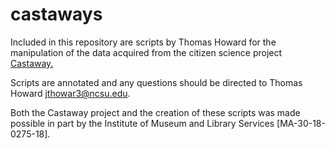 # castaways
Included in this repository are scripts by Thomas Howard for the manipulation of the data acquired from the citizen science project [Castaway.](https://www.zooniverse.org/projects/zhcreech/castaway)

Scripts are annotated and any questions should be directed to Thomas Howard [jthowar3@ncsu.edu](jthowar3@ncsu.edu).

Both the Castaway project and the creation of these scripts was made possible in part by the Institute of Museum and Library Services [MA-30-18-0275-18].


